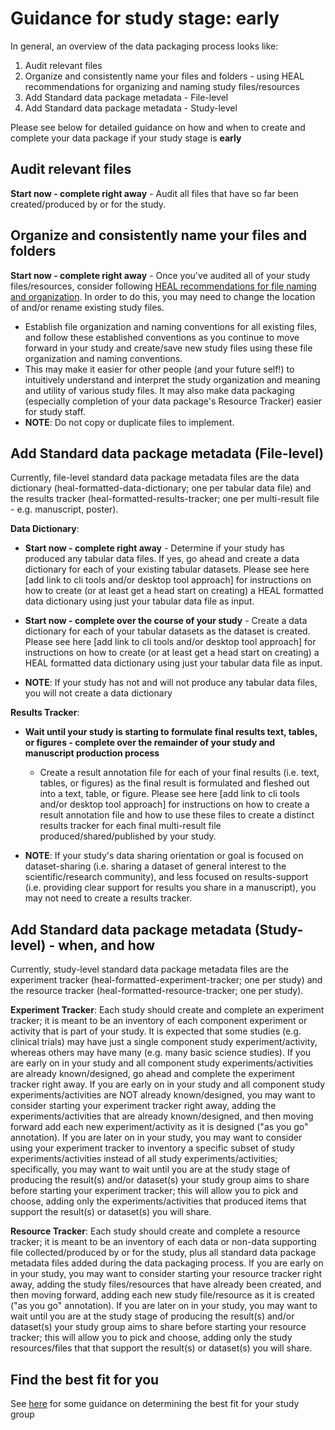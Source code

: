 # Guidance for study stage: early  

In general, an overview of the data packaging process looks like: 

1. Audit relevant files
2. Organize and consistently name your files and folders - using HEAL recommendations for organizing and naming study files/resources
3. Add Standard data package metadata - File-level
4. Add Standard data package metadata - Study-level

Please see below for detailed guidance on how and when to create and complete your data package if your study stage is **early** 

## Audit relevant files 
**Start now - complete right away** - Audit all files that have so far been created/produced by or for the study. 

## Organize and consistently name your files and folders 
**Start now - complete right away** - Once you've audited all of your study files/resources, consider following [HEAL recommendations for file naming and organization](../terms/name.md). In order to do this, you may need to change the location of and/or rename existing study files.  

* Establish file organization and naming conventions for all existing files, and follow these established conventions as you continue to move forward in your study and create/save new study files using these file organization and naming conventions. 
* This may make it easier for other people (and your future self!) to intuitively understand and interpret the study organization and meaning and utility of various study files. It may also make data packaging (especially completion of your data package's Resource Tracker) easier for study staff.
* **NOTE**: Do not copy or duplicate files to implement. 

## Add Standard data package metadata (File-level) 
Currently, file-level standard data package metadata files are the data dictionary (heal-formatted-data-dictionary; one per tabular data file) and the results tracker (heal-formatted-results-tracker; one per multi-result file - e.g. manuscript, poster).

**Data Dictionary**: 

* **Start now - complete right away** - Determine if your study has produced any tabular data files. If yes, go ahead and create a data dictionary for each of your existing tabular datasets. Please see here [add link to cli tools and/or desktop tool approach] for instructions on how to create (or at least get a head start on creating) a HEAL formatted data dictionary using just your tabular data file as input.

* **Start now - complete over the course of your study** - Create a data dictionary for each of your tabular datasets as the dataset is created. Please see here [add link to cli tools and/or desktop tool approach] for instructions on how to create (or at least get a head start on creating) a HEAL formatted data dictionary using just your tabular data file as input.   

* **NOTE**: If your study has not and will not produce any tabular data files, you will not create a data dictionary 

**Results Tracker**:  

* **Wait until your study is starting to formulate final results text, tables, or figures - complete over the remainder of your study and manuscript production process**  

    * Create a result annotation file for each of your final results (i.e. text, tables, or figures) as the final result is formulated and fleshed out into a text, table, or figure. Please see here [add link to cli tools and/or desktop tool approach] for instructions on how to create a result annotation file and how to use these files to create a distinct results tracker for each final multi-result file produced/shared/published by your study. 
* **NOTE**: If your study's data sharing orientation or goal is focused on dataset-sharing (i.e. sharing a dataset of general interest to the scientific/research community), and less focused on results-support (i.e. providing clear support for results you share in a manuscript), you may not need to create a results tracker.

## Add Standard data package metadata (Study-level) - when, and how
Currently, study-level standard data package metadata files are the experiment tracker (heal-formatted-experiment-tracker; one per study) and the resource tracker (heal-formatted-resource-tracker; one per study).

**Experiment Tracker**: Each study should create and complete an experiment tracker; it is meant to be an inventory of each component experiment or activity that is part of your study. It is expected that some studies (e.g. clinical trials) may have just a single component study experiment/activity, whereas others may have many (e.g. many basic science studies). If you are early on in your study and all component study experiments/activities are already known/designed, go ahead and complete the experiment tracker right away. If you are early on in your study and all component study experiments/activities are NOT already known/designed, you may want to consider starting your experiment tracker right away, adding the experiments/activities that are already known/designed, and then moving forward add each new experiment/activity as it is designed ("as you go" annotation). If you are later on in your study, you may want to consider using your experiment tracker to inventory a specific subset of study experiments/activities instead of all study experiments/activities; specifically, you may want to wait until you are at the study stage of producing the result(s) and/or dataset(s) your study group aims to share before starting your experiment tracker; this will allow you to pick and choose, adding only the experiments/activities that produced items that support the result(s) or dataset(s) you will share.   

**Resource Tracker**: Each study should create and complete a resource tracker; it is meant to be an inventory of each data or non-data supporting file collected/produced by or for the study, plus all standard data package metadata files added during the data packaging process. If you are early on in your study, you may want to consider starting your resource tracker right away, adding the study files/resources that have already been created, and then moving forward, adding each new study file/resource as it is created ("as you go" annotation). If you are later on in your study, you may want to wait until you are at the study stage of producing the result(s) and/or dataset(s) your study group aims to share before starting your resource tracker; this will allow you to pick and choose, adding only the study resources/files that that support the result(s) or dataset(s) you will share. 

## Find the best fit for you
See [here](../guide/index.md) for some guidance on determining the best fit for your study group